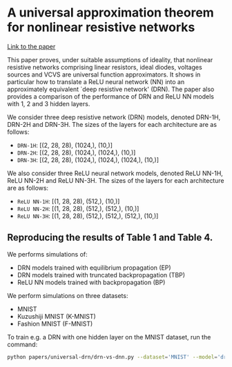 # A universal approximation theorem for nonlinear resistive networks

[Link to the paper](https://arxiv.org/abs/2312.15063)

This paper proves, under suitable assumptions of ideality, that nonlinear resistive networks comprising linear resistors, ideal diodes, voltages sources and VCVS are universal function approximators. It shows in particular how to translate a ReLU neural network (NN) into an approximately equivalent `deep resistive network' (DRN). The paper also provides a comparison of the performance of DRN and ReLU NN models with 1, 2 and 3 hidden layers.

We consider three deep resistive network (DRN) models, denoted DRN-1H, DRN-2H and DRN-3H. The sizes of the layers for each architecture are as follows:
- `DRN-1H`: [(2, 28, 28), (1024,), (10,)]
- `DRN-2H`: [(2, 28, 28), (1024,), (1024,), (10,)]
- `DRN-3H`: [(2, 28, 28), (1024,), (1024,), (1024,), (10,)]

We also consider three ReLU neural network models, denoted ReLU NN-1H, ReLU NN-2H and ReLU NN-3H. The sizes of the layers for each architecture are as follows:
- `ReLU NN-1H`: [(1, 28, 28), (512,), (10,)]
- `ReLU NN-2H`: [(1, 28, 28), (512,), (512,), (10,)]
- `ReLU NN-3H`: [(1, 28, 28), (512,), (512,), (512,), (10,)]

## Reproducing the results of Table 1 and Table 4.

We performs simulations of:
- DRN models trained with equilibrium propagation (EP)
- DRN models trained with truncated backpropagation (TBP)
- ReLU NN models trained with backpropagation (BP)

We perform simulations on three datasets:
- MNIST
- Kuzushiji MNIST (K-MNIST)
- Fashion MNIST (F-MNIST)

To train e.g. a DRN with one hidden layer on the MNIST dataset, run the command:

``` bash
python papers/universal-drn/drn-vs-dnn.py --dataset='MNIST' --model='drn' --layers='1'
```